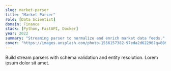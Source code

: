 ```yaml
---
slug: market-parser
title: "Market Parser"
role: [Data Scientist]
domain: Finance
stack: [Python, FastAPI, Docker]
year: 2022
summary: "Streaming parser to normalize and enrich market data feeds."
cover: "https://images.unsplash.com/photo-1556157382-97eda2d62296?q=80&w=1400&auto=format&fit=crop"
---
```


Build stream parsers with schema validation and entity resolution. Lorem ipsum dolor sit amet.

